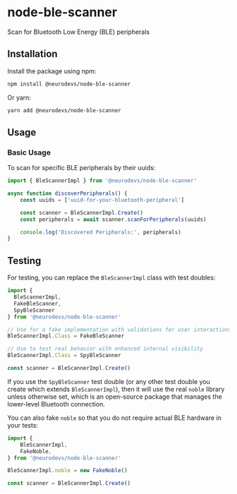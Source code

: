 # node-ble-scanner
Scan for Bluetooth Low Energy (BLE) peripherals

## Installation

Install the package using npm:

```bash
npm install @neurodevs/node-ble-scanner
```

Or yarn:

```bash
yarn add @neurodevs/node-ble-scanner
```

## Usage

### Basic Usage

To scan for specific BLE peripherals by their uuids:

```typescript
import { BleScannerImpl } from '@neurodevs/node-ble-scanner'

async function discoverPeripherals() {
    const uuids = ['uuid-for-your-bluetooth-peripheral']

    const scanner = BleScannerImpl.Create()
    const peripherals = await scanner.scanForPeripherals(uuids)

    console.log('Discovered Peripherals:', peripherals)
}
```

## Testing

For testing, you can replace the `BleScannerImpl` class with test doubles:

```typescript
import {
  BleScannerImpl,
  FakeBleScanner,
  SpyBleScanner
} from '@neurodevs/node-ble-scanner'

// Use for a fake implementation with validations for user interactions
BleScannerImpl.Class = FakeBleScanner

// Use to test real behavior with enhanced internal visibility
BleScannerImpl.Class = SpyBleScanner

const scanner = BleScannerImpl.Create()
```

If you use the `SpyBleScanner` test double (or any other test double you create which extends `BleScannerImpl`), then it will use the real `noble` library unless otherwise set, which is an open-source package that manages the lower-level Bluetooth connection.

You can also fake `noble` so that you do not require actual BLE hardware in your tests:

```typescript
import {
    BleScannerImpl,
    FakeNoble,
} from '@neurodevs/node-ble-scanner'

BleScannerImpl.noble = new FakeNoble()

const scanner = BleScannerImpl.Create()
```
